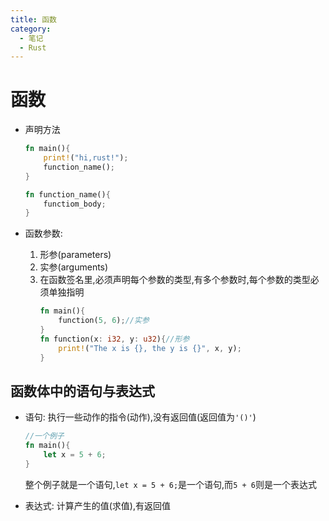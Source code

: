 ```yaml
---
title: 函数
category:
  - 笔记
  - Rust
---
```


# 函数

- 声明方法

  ```rust
  fn main(){
      print!("hi,rust!");
      function_name();
  }

  fn function_name(){
      functiom_body;
  }
  ```

- 函数参数:
  1. 形参(parameters)
  2. 实参(arguments)
  3. 在函数签名里,必须声明每个参数的类型,有多个参数时,每个参数的类型必须单独指明
     ```rust
     fn main(){
         function(5, 6);//实参
     }
     fn function(x: i32, y: u32){//形参
         print!("The x is {}, the y is {}", x, y);
     }
     ```

## 函数体中的语句与表达式

- 语句: 执行一些动作的指令(动作),没有返回值(返回值为`'()'`)

  ```rust
  //一个例子
  fn main(){
      let x = 5 + 6;
  }
  ```

  整个例子就是一个语句,`let x = 5 + 6;`是一个语句,而`5 + 6`则是一个表达式

- 表达式: 计算产生的值(求值),有返回值
